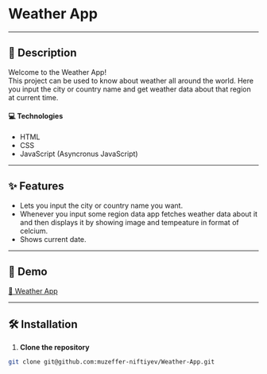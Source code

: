 # Weather App

---

## 📝 Description

Welcome to the Weather App! <br>
This project can be used to know about weather all around the world. Here you input the city or country name and get weather data about that region at current time.

#### 💻 Technologies

- HTML
- CSS
- JavaScript (Asyncronus JavaScript)

---

## ✨ Features

- Lets you input the city or country name you want.
- Whenever you input some region data app fetches weather data about it and then displays it by showing image and tempeature in format of celcium.
- Shows current date.

---

## 🚀 Demo

[🔗 Weather App](https://weather-app-bay-phi-77.vercel.app)

---

## 🛠 Installation

1. **Clone the repository**

```bash
git clone git@github.com:muzeffer-niftiyev/Weather-App.git
```
